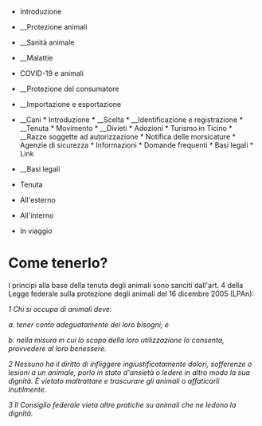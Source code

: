   * Introduzione
  *  __Protezione animali
  *  __Sanità animale
  *  __Malattie
  * COVID-19 e animali
  *  __Protezione del consumatore
  *  __Importazione e esportazione
  *  __Cani
    * Introduzione
    *  __Scelta
    *  __Identificazione e registrazione
    *  __Tenuta
    * Movimento
    *  __Divieti
    * Adozioni
    * Turismo in Ticino
    *  __Razze soggette ad autorizzazione
    * Notifica delle morsicature
    * Agenzie di sicurezza
    * Informazioni
    * Domande frequenti
    * Basi legali
    * Link
  *  __Basi legali

  * Tenuta
  * All'esterno
  * All'interno
  * In viaggio

#  Come tenerlo?

I principi alla base della tenuta degli animali sono sanciti dall'art. 4 della
Legge federale sulla protezione degli animali del 16 dicembre 2005 (LPAn):

_1 Chi si occupa di animali deve:_

 _a. tener conto adeguatamente dei loro bisogni; e_

 _b. nella misura in cui lo scopo della loro utilizzazione lo consenta,
provvedere al loro benessere._

 _2 Nessuno ha il diritto di infliggere ingiustificatamente dolori, sofferenze
o lesioni a un animale, porlo in stato d'ansietà o ledere in altro modo la sua
dignità. È vietato maltrattare e trascurare gli animali o affaticarli
inutilmente._

 _3 Il Consiglio federale vieta altre pratiche su animali che ne ledono la
dignità._

